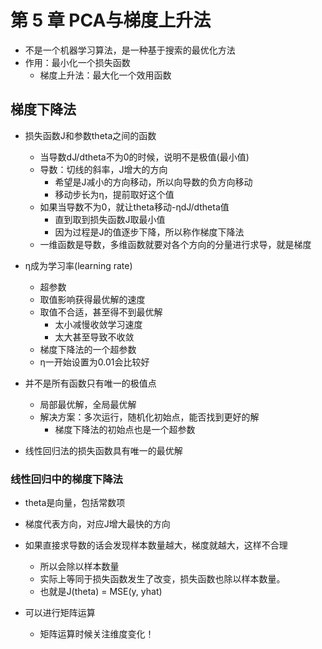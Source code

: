 # 第 5 章 PCA与梯度上升法

- 不是一个机器学习算法，是一种基于搜索的最优化方法
- 作用：最小化一个损失函数
  - 梯度上升法：最大化一个效用函数

## 梯度下降法
- 损失函数J和参数theta之间的函数
  - 当导数dJ/dtheta不为0的时候，说明不是极值(最小值)
  - 导数：切线的斜率，J增大的方向
    - 希望是J减小的方向移动，所以向导数的负方向移动
    - 移动步长为η，提前取好这个值
  - 如果当导数不为0，就让theta移动-ηdJ/dtheta值
    - 直到取到损失函数J取最小值
    - 因为过程是J的值逐步下降，所以称作梯度下降法
  - 一维函数是导数，多维函数就要对各个方向的分量进行求导，就是梯度

- η成为学习率(learning rate)
  - 超参数
  - 取值影响获得最优解的速度
  - 取值不合适，甚至得不到最优解
    - 太小减慢收敛学习速度
    - 太大甚至导致不收敛
  - 梯度下降法的一个超参数
  - η一开始设置为0.01会比较好

- 并不是所有函数只有唯一的极值点
  - 局部最优解，全局最优解
  - 解决方案：多次运行，随机化初始点，能否找到更好的解
    - 梯度下降法的初始点也是一个超参数

- 线性回归法的损失函数具有唯一的最优解

### 线性回归中的梯度下降法

- theta是向量，包括常数项

- 梯度代表方向，对应J增大最快的方向

- 如果直接求导数的话会发现样本数量越大，梯度就越大，这样不合理
  - 所以会除以样本数量
  - 实际上等同于损失函数发生了改变，损失函数也除以样本数量。
  - 也就是J(theta) = MSE(y, yhat)

- 可以进行矩阵运算
  - 矩阵运算时候关注维度变化！



